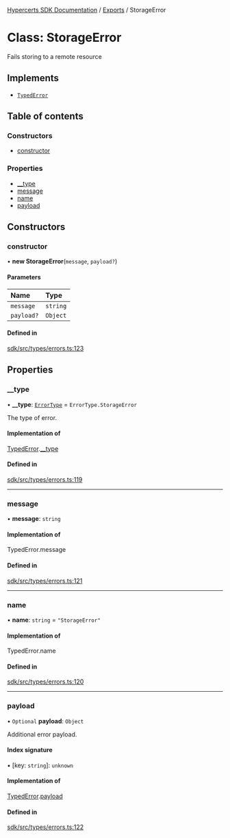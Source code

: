 [Hypercerts SDK Documentation](../README.md) / [Exports](../modules.md) / StorageError

# Class: StorageError

Fails storing to a remote resource

## Implements

- [`TypedError`](../interfaces/TypedError.md)

## Table of contents

### Constructors

- [constructor](StorageError.md#constructor)

### Properties

- [\_\_type](StorageError.md#__type)
- [message](StorageError.md#message)
- [name](StorageError.md#name)
- [payload](StorageError.md#payload)

## Constructors

### constructor

• **new StorageError**(`message`, `payload?`)

#### Parameters

| Name       | Type     |
| :--------- | :------- |
| `message`  | `string` |
| `payload?` | `Object` |

#### Defined in

[sdk/src/types/errors.ts:123](https://github.com/Network-Goods/hypercerts/blob/1e395d9/sdk/src/types/errors.ts#L123)

## Properties

### \_\_type

• **\_\_type**: [`ErrorType`](../enums/internal.ErrorType.md) = `ErrorType.StorageError`

The type of error.

#### Implementation of

[TypedError](../interfaces/TypedError.md).[\_\_type](../interfaces/TypedError.md#__type)

#### Defined in

[sdk/src/types/errors.ts:119](https://github.com/Network-Goods/hypercerts/blob/1e395d9/sdk/src/types/errors.ts#L119)

---

### message

• **message**: `string`

#### Implementation of

TypedError.message

#### Defined in

[sdk/src/types/errors.ts:121](https://github.com/Network-Goods/hypercerts/blob/1e395d9/sdk/src/types/errors.ts#L121)

---

### name

• **name**: `string` = `"StorageError"`

#### Implementation of

TypedError.name

#### Defined in

[sdk/src/types/errors.ts:120](https://github.com/Network-Goods/hypercerts/blob/1e395d9/sdk/src/types/errors.ts#L120)

---

### payload

• `Optional` **payload**: `Object`

Additional error payload.

#### Index signature

▪ [key: `string`]: `unknown`

#### Implementation of

[TypedError](../interfaces/TypedError.md).[payload](../interfaces/TypedError.md#payload)

#### Defined in

[sdk/src/types/errors.ts:122](https://github.com/Network-Goods/hypercerts/blob/1e395d9/sdk/src/types/errors.ts#L122)
